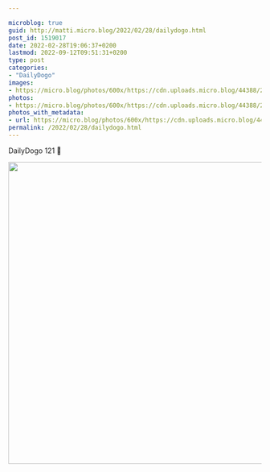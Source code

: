 ```yaml
---

microblog: true
guid: http://matti.micro.blog/2022/02/28/dailydogo.html
post_id: 1519017
date: 2022-02-28T19:06:37+0200
lastmod: 2022-09-12T09:51:31+0200
type: post
categories:
- "DailyDogo"
images:
- https://micro.blog/photos/600x/https://cdn.uploads.micro.blog/44388/2022/efa96baf70.jpg
photos:
- https://micro.blog/photos/600x/https://cdn.uploads.micro.blog/44388/2022/efa96baf70.jpg
photos_with_metadata:
- url: https://micro.blog/photos/600x/https://cdn.uploads.micro.blog/44388/2022/efa96baf70.jpg
permalink: /2022/02/28/dailydogo.html
---
```

DailyDogo 121 🐶

<img src="/media/uploads/2022/efa96baf70.jpg" width="600" height="600" alt="" />
